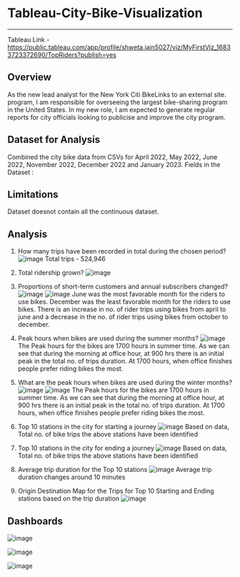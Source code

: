 # Tableau-City-Bike-Visualization
----------------------------------

Tableau Link - https://public.tableau.com/app/profile/shweta.jain5027/viz/MyFirstViz_16833723372690/TopRiders?publish=yes 

Overview
--------------------
As the new lead analyst for the New York Citi BikeLinks to an external site. program, I am responsible for overseeing the largest bike-sharing program in the United States. In my new role, I am expected to generate regular reports for city officials looking to publicise and improve the city program.

Dataset for Analysis
--------------
Combined the city bike data from CSVs for April 2022, May 2022, June 2022, November 2022, December 2022 and January 2023. Fields in the Dataset :


Limitations
--------------------
Dataset doesnot contain all the continuous dataset.

Analysis
-----------------
1. How many trips have been recorded in total during the chosen period?
![image](https://user-images.githubusercontent.com/40103518/236622816-4213a690-5afb-4bb7-8c6f-39aa262c2aaf.png)
Total trips - 524,946

2. Total ridership grown?
![image](https://user-images.githubusercontent.com/40103518/236641708-3fb9e962-31b6-4771-8dbc-17da942b5d95.png)


3. Proportions of short-term customers and annual subscribers changed?
![image](https://user-images.githubusercontent.com/40103518/236641822-367df079-a7b5-45c6-8454-76c19f3badb3.png)
![image](https://user-images.githubusercontent.com/40103518/236641836-ba44406e-4422-4723-87c2-8cb90d5f9950.png)
June was the most favorable month for the riders to use bikes. December was the least favorable month for the riders to use bikes. There is an increase in no. of rider trips using bikes from april to june and a decrease in the no. of rider trips using bikes from october to december.  

4. Peak hours when bikes are used during the summer months?
![image](https://user-images.githubusercontent.com/40103518/236642573-cbc6a895-d68b-4d1d-995e-3354b14adb3f.png)
The Peak hours for the bikes are 1700 hours in summer time. As we can see that during the morning at office hour, at 900 hrs there is an initial peak in the total no. of trips duration. At 1700 hours, when office finishes people prefer riding bikes the most.

5. What are the peak hours when bikes are used during the winter months?
![image](https://user-images.githubusercontent.com/40103518/236643015-ee9dcd6a-1987-4826-998c-b5ac17456fe1.png)
![image](https://user-images.githubusercontent.com/40103518/236643037-88ea0220-351e-4c2b-a756-bc71dd37bced.png)
The Peak hours for the bikes are 1700 hours in summer time. As we can see that during the morning at office hour, at 900 hrs there is an initial peak in the total no. of trips duration. At 1700 hours, when office finishes people prefer riding bikes the most.

6. Top 10 stations in the city for starting a journey
![image](https://user-images.githubusercontent.com/40103518/236643118-0b6fed36-a010-4ed3-a446-826209d93b6c.png)
Based on data, Total no. of bike trips the above stations have been identified

7. Top 10 stations in the city for ending a journey
![image](https://user-images.githubusercontent.com/40103518/236643196-62297ca1-97ce-40e7-a59f-ffb102abcd1e.png)
Based on data, Total no. of bike trips the above stations have been identified

8. Average trip duration for the Top 10 stations
![image](https://user-images.githubusercontent.com/40103518/236643613-2d95e376-8fcb-413c-a7e0-69fc10a7df78.png)
Average trip duration changes around 10 minutes

9. Origin Destination Map for the Trips for Top 10 Starting and Ending stations based on the trip duration
![image](https://user-images.githubusercontent.com/40103518/236643984-f4cc28d8-7a85-4674-8666-500660fb9377.png)


Dashboards
----------------------
![image](https://user-images.githubusercontent.com/40103518/236643995-08dc52f9-f779-4d1f-a958-87a8499882f0.png)

![image](https://user-images.githubusercontent.com/40103518/236644020-27309916-5b72-43a5-8bd2-8ba90bdc6d9f.png)

![image](https://user-images.githubusercontent.com/40103518/236644032-4313d990-2aed-4de2-852e-3985ba0fecae.png)






